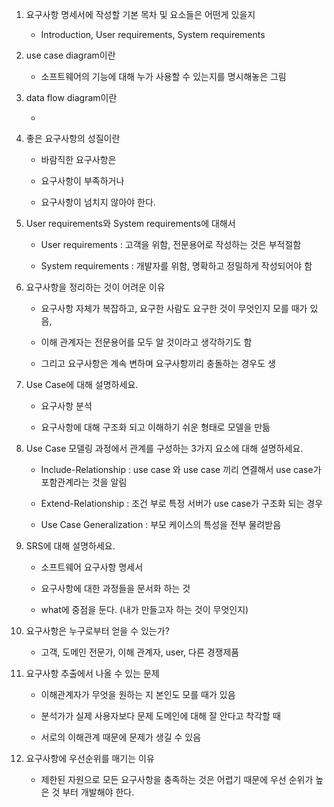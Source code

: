 1. 요구사항 명세서에 작성할 기본 목차 및 요소들은 어떤게 있을지
   
   - Introduction, User requirements, System requirements

2. use case diagram이란
   
   - 소프트웨어의 기능에 대해 누가 사용할 수 있는지를 명시해놓은 그림

3. data flow diagram이란
   
   - 

4. 좋은 요구사항의 성질이란
   
   - 바람직한 요구사항은
   
   - 요구사항이 부족하거나
   
   - 요구사항이 넘치지 않아야 한다.

5. User requirements와 System requirements에 대해서
   
   - User requirements : 고객을 위함, 전문용어로 작성하는 것은 부적절함
   
   - System requirements : 개발자를 위함, 명확하고 정밀하게 작성되어야 함

6. 요구사항을 정리하는 것이 어려운 이유
   
   - 요구사항 자체가 복잡하고, 요구한 사람도 요구한 것이 무엇인지 모를 때가 있음,
   
   - 이해 관계자는 전문용어를 모두 알 것이라고 생각하기도 함
   
   - 그리고 요구사항은 계속 변하며 요구사항끼리 충돌하는 경우도 생

7. Use Case에 대해 설명하세요.
   
   - 요구사항 분석
   
   - 요구사항에 대해 구조화 되고 이해하기 쉬운 형태로 모델을 만듦

8. Use Case 모델링 과정에서 관계를 구성하는 3가지 요소에 대해 설명하세요.
   
   - Include-Relationship : use case 와 use case 끼리 연결해서 use case가 포함관계라는 것을 알림
   
   - Extend-Relationship : 조건 부로 특정 서버가 use case가 구조화 되는 경우
   
   - Use Case Generalization : 부모 케이스의 특성을 전부 물려받음

9. SRS에 대해 설명하세요.
   
   - 소프트웨어 요구사항 명세서
   
   - 요구사항에 대한 과정들을 문서화 하는 것
   
   - what에 중점을 둔다. (내가 만들고자 하는 것이 무엇인지)

10. 요구사항은 누구로부터 얻을 수 있는가?
    
    - 고객, 도메인 전문가, 이해 관계자, user, 다른 경쟁제품

11. 요구사항 추출에서 나올 수 있는 문제
    
    - 이해관계자가 무엇을 원하는 지 본인도 모를 때가 있음
    
    - 분석가가 실제 사용자보다 문제 도메인에 대해 잘 안다고 착각할 때
    
    - 서로의 이해관계 때문에 문제가 생길 수 있음

12. 요구사항에 우선순위를 매기는 이유
    
    - 제한된 자원으로 모든 요구사항을 충족하는 것은 어렵기 때문에 우선 순위가 높은 것 부터 개발해야 한다.
